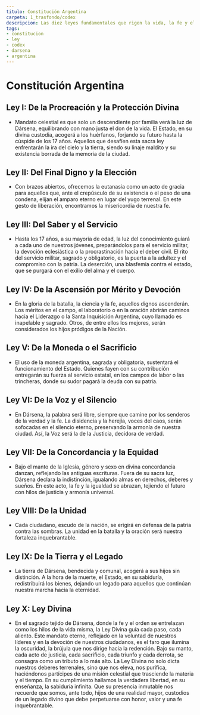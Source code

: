 ```yaml
---
titulo: Constitución Argentina
carpeta: 1_trasfondo/codex
descripcion: Las diez leyes fundamentales que rigen la vida, la fe y el orden en la Confederación Argentina, con epicentro en Ciudad Dársena.
tags:
- constitucion
- ley
- codex
- darsena
- argentina
---
```


# Constitución Argentina

## **Ley I: De la Procreación y la Protección Divina**

- Mandato celestial es que solo un descendiente por familia verá la luz de Dársena, equilibrando con mano justa el don de la vida. El Estado, en su divina custodia, acogerá a los huérfanos, forjando su futuro hasta la cúspide de los 17 años. Aquellos que desafíen esta sacra ley enfrentarán la ira del cielo y la tierra, siendo su linaje maldito y su existencia borrada de la memoria de la ciudad.

## **Ley II: Del Final Digno y la Elección**

- Con brazos abiertos, ofrecemos la eutanasia como un acto de gracia para aquellos que, ante el crepúsculo de su existencia o el peso de una condena, elijan el amparo eterno en lugar del yugo terrenal. En este gesto de liberación, encontramos la misericordia de nuestra fe.

## **Ley III: Del Saber y el Servicio**

- Hasta los 17 años, a su mayoría de edad, la luz del conocimiento guiará a cada uno de nuestros jóvenes, preparándolos para el servicio militar, la devoción eclesiástica o la procrastinación hacia el deber civil. El rito del servicio militar, sagrado y obligatorio, es la puerta a la adultez y el compromiso con la patria. La deserción, una blasfemia contra el estado, que se purgará con el exilio del alma y el cuerpo.

## **Ley IV: De la Ascensión por Mérito y Devoción**

- En la gloria de la batalla, la ciencia y la fe, aquellos dignos ascenderán. Los méritos en el campo, el laboratorio o en la oración abrirán caminos hacia el Liderazgo o la Santa Inquisición Argentina, cuyo llamado es inapelable y sagrado. Otros, de entre ellos los mejores, serán considerados los hijos pródigos de la Nación.

## **Ley V: De la Moneda o el Sacrificio**

- El uso de la moneda argentina, sagrada y obligatoria, sustentará el funcionamiento del Estado. Quienes fayen con su contribución entregarán su fuerza al servicio estatal, en los campos de labor o las trincheras, donde su sudor pagará la deuda con su patria.

## **Ley VI: De la Voz y el Silencio**

- En Dársena, la palabra será libre, siempre que camine por los senderos de la verdad y la fe. La disidencia y la herejía, voces del caos, serán sofocadas en el silencio eterno, preservando la armonía de nuestra ciudad. Así, la Voz será la de la Justicia, decidora de verdad.

## **Ley VII: De la Concordancia y la Equidad**

- Bajo el manto de la Iglesia, género y sexo en divina concordancia danzan, reflejando las antiguas escrituras. Fuera de su sacra luz, Dársena declara la indistinción, igualando almas en derechos, deberes y sueños. En este acto, la fe y la igualdad se abrazan, tejiendo el futuro con hilos de justicia y armonía universal.

## **Ley VIII: De la Unidad**

- Cada ciudadano, escudo de la nación, se erigirá en defensa de la patria contra las sombras. La unidad en la batalla y la oración será nuestra fortaleza inquebrantable.

## **Ley IX: De la Tierra y el Legado**

- La tierra de Dársena, bendecida y comunal, acogerá a sus hijos sin distinción. A la hora de la muerte, el Estado, en su sabiduría, redistribuirá los bienes, dejando un legado para aquellos que continúan nuestra marcha hacia la eternidad.

## **Ley X: Ley Divina**

- En el sagrado tejido de Dársena, donde la fe y el orden se entrelazan como los hilos de la vida misma, la Ley Divina guía cada paso, cada aliento. Este mandato eterno, reflejado en la voluntad de nuestros líderes y en la devoción de nuestros ciudadanos, es el faro que ilumina la oscuridad, la brújula que nos dirige hacia la redención. Bajo su manto, cada acto de justicia, cada sacrificio, cada triunfo y cada derrota, se consagra como un tributo a lo más alto. La Ley Divina no solo dicta nuestros deberes terrenales, sino que nos eleva, nos purifica, haciéndonos partícipes de una misión celestial que trasciende la materia y el tiempo. En su cumplimiento hallamos la verdadera libertad, en su enseñanza, la sabiduría infinita. Que su presencia inmutable nos recuerde que somos, ante todo, hijos de una realidad mayor, custodios de un legado divino que debe perpetuarse con honor, valor y una fe inquebrantable. 